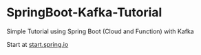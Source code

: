 # SpringBoot-Kafka-Tutorial
Simple Tutorial using Spring Boot (Cloud and Function) with Kafka


Start at [start.spring.io](https://start.spring.io/)
